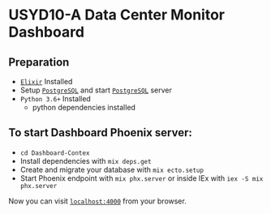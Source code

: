 # USYD10-A Data Center Monitor Dashboard

## Preparation
  * [`Elixir`](https://elixir-lang.org/install.html) Installed
  * Setup [`PostgreSQL`](https://www.postgresql.org/download/) and start [`PostgreSQL`](https://www.postgresql.org/) server
  * `Python 3.6+` Installed
    * python dependencies installed

## To start Dashboard Phoenix server:
  * `cd Dashboard-Contex`
  * Install dependencies with `mix deps.get`
  * Create and migrate your database with `mix ecto.setup`
  * Start Phoenix endpoint with `mix phx.server` or inside IEx with `iex -S mix phx.server`

  Now you can visit [`localhost:4000`](http://localhost:4000) from your browser.
